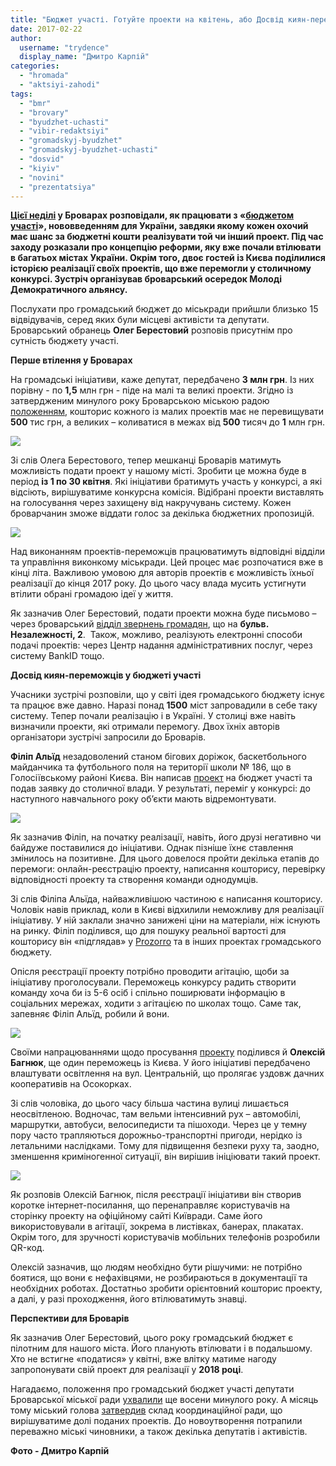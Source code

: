```yaml
---
title: "Бюджет участі. Готуйте проекти на квітень, або Досвід киян-переможців - ФОТО"
date: 2017-02-22
author: 
  username: "trydence"
  display_name: "Дмитро Карпій"
categories: 
  - "hromada"
  - "aktsiyi-zahodi"
tags: 
  - "bmr"
  - "brovary"
  - "byudzhet-uchasti"
  - "vibir-redaktsiyi"
  - "gromadskyj-byudzhet"
  - "gromadskyj-byudzhet-uchasti"
  - "dosvid"
  - "kiyiv"
  - "novini"
  - "prezentatsiya"
---
```


**[Цієї неділі](https://mpz.brovary.org/anons-aktyvnu-gromadu-zaproshuyut-dialogu-pro-gromadskyj-byudzhet-uchasti/) у Броварах розповідали, як працювати з «[бюджетом участі](https://mpz.brovary.org/gromadskyj-byudzhet-uchasti-mozhe-zapratsyuvaty-v-brovarah-vzhe-nastupnogo-roku/)», нововведенням для України, завдяки якому кожен охочий має шанс за бюджетні кошти реалізувати той чи інший проект. Під час заходу розказали про концепцію реформи, яку вже почали втілювати в багатьох містах України. Окрім того, двоє гостей із Києва поділилися історією реалізації своїх проектів, що вже перемогли у столичному конкурсі. Зустріч організував броварський осередок Молоді Демократичного альянсу.**

Послухати про громадський бюджет до міськради прийшли близько 15 відвідувачів, серед яких були місцеві активісти та депутати. Броварський обранець **Олег Берестовий** розповів присутнім про сутність бюджету участі.

**Перше втілення у Броварах**

На громадські ініціативи, каже депутат, передбачено **3 млн грн**. Із них порівну - по **1,5** млн грн - піде на малі та великі проекти. Згідно із затвердженим минулого року Броварською міською радою [положенням](https://onedrive.live.com/view.aspx?resid=76CC13A1B9E773BD!2899&ithint=file%2cdocx&app=Word&authkey=!ABzvptdoqzmR61U), кошторис кожного із малих проектів має не перевищувати **500** тис грн, а великих – коливатися в межах від **500** тисяч до **1** млн грн.

[![](https://mpz.brovary.org/wp-content/uploads/2017/02/Vidkrytyj-gromadskyj-byuzhet-uchasti-prezentatsiya-19.02.2017_00014.jpg)](https://mpz.brovary.org/wp-content/uploads/2017/02/Vidkrytyj-gromadskyj-byuzhet-uchasti-prezentatsiya-19.02.2017_00014.jpg)

Зі слів Олега Берестового, тепер мешканці Броварів матимуть можливість подати проект у нашому місті. Зробити це можна буде в період **із 1 по 30 квітня**. Які ініціативи братимуть участь у конкурсі, а які відсіють, вирішуватиме конкурсна комісія. Відібрані проекти виставлять на голосування через захищену від накручувань систему. Кожен броварчанин зможе віддати голос за декілька бюджетних пропозицій.

[![](https://mpz.brovary.org/wp-content/uploads/2017/02/Vidkrytyj-gromadskyj-byuzhet-uchasti-prezentatsiya-19.02.2017_00063.jpg)](https://mpz.brovary.org/wp-content/uploads/2017/02/Vidkrytyj-gromadskyj-byuzhet-uchasti-prezentatsiya-19.02.2017_00063.jpg)

Над виконанням проектів-переможців працюватимуть відповідні відділи та управління виконкому міськради. Цей процес має розпочатися вже в кінці літа. Важливою умовою для авторів проектів є можливість їхньої реалізації до кінця 2017 року. До цього часу влада мусить устигнути втілити обрані громадою ідеї у життя.

Як зазначив Олег Берестовий, подати проекти можна буде письмово – через броварський [відділ звернень громадян](https://mpz.brovary.org/zvernennya-gromadyan-yak-podaty-skargu-chy-nadaty-propozytsiyu-brovarskoyi-miskoyi-rady/), що на **бульв. Незалежності, 2**.  Також, можливо, реалізують електронні способи подачі проектів: через Центр надання адміністративних послуг, через систему BankID тощо.

**Досвід киян-переможців у бюджеті участі**

Учасники зустрічі розповіли, що у світі ідея громадського бюджету існує та працює вже давно. Наразі понад **1500** міст запровадили в себе таку систему. Тепер почали реалізацію і в Україні. У столиці вже навіть визначили проекти, які отримали перемогу. Двох їхніх авторів організатори зустрічі запросили до Броварів.

**Філіп Альїд** незадоволений станом бігових доріжок, баскетбольного майданчика та футбольного поля на території школи № 186, що в Голосіївському районі Києва. Він написав [проект](https://gb.kievcity.gov.ua/projects/show/461) на бюджет участі та подав заявку до столичної влади. У результаті, переміг у конкурсі: до наступного навчального року об’єкти мають відремонтувати.

[![](https://mpz.brovary.org/wp-content/uploads/2017/02/Vidkrytyj-gromadskyj-byuzhet-uchasti-prezentatsiya-19.02.2017_00025.jpg)](https://mpz.brovary.org/wp-content/uploads/2017/02/Vidkrytyj-gromadskyj-byuzhet-uchasti-prezentatsiya-19.02.2017_00025.jpg)

Як зазначив Філіп, на початку реалізації, навіть, його друзі негативно чи байдуже поставилися до ініціативи. Однак пізніше їхнє ставлення змінилось на позитивне. Для цього довелося пройти декілька етапів до перемоги: онлайн-реєстрацію проекту, написання кошторису, перевірку відповідності проекту та створення команди однодумців.

Зі слів Філіпа Альїда, найважливішою частиною є написання кошторису. Чоловік навів приклад, коли в Києві відхилили неможливу для реалізації ініціативу. У ній заклали значно занижені ціни на матеріали, ніж існують на ринку. Філіп поділився, що для пошуку реальної вартості для кошторису він «підглядав» у [Prozorro](https://mpz.brovary.org/chy-ye-problemy-z-prozorro-u-brovarah-zyasovuvaly-razom-iz-rozrobnykom-systemy-oleksandrom-starodubtsevym/) та в інших проектах громадського бюджету.

Опісля реєстрації проекту потрібно проводити агітацію, щоби за ініціативу проголосували. Переможець конкурсу радить створити команду хоча би із 5-6 осіб і спільно поширювати інформацію в соціальних мережах, ходити з агітацією по школах тощо. Саме так, запевняє Філіп Альїд, робили й вони.

[![](https://mpz.brovary.org/wp-content/uploads/2017/02/Vidkrytyj-gromadskyj-byuzhet-uchasti-prezentatsiya-19.02.2017_00051.jpg)](https://mpz.brovary.org/wp-content/uploads/2017/02/Vidkrytyj-gromadskyj-byuzhet-uchasti-prezentatsiya-19.02.2017_00051.jpg)

Своїми напрацюваннями щодо просування [проекту](https://gb.kievcity.gov.ua/projects/show/341) поділився й **Олексій Багнюк**, ще один переможець із Києва. У його ініціативі передбачено влаштувати освітлення на вул. Центральній, що пролягає уздовж дачних кооперативів на Осокорках.

Зі слів чоловіка, до цього часу більша частина вулиці лишається неосвітленою. Водночас, там вельми інтенсивний рух – автомобілі, маршрутки, автобуси, велосипедисти та пішоходи. Через це у темну пору часто трапляються дорожньо-транспортні пригоди, нерідко із летальними наслідками. Тому для підвищення безпеки руху та, заодно, зменшення криміногенної ситуації, він вирішив ініціювати такий проект.

[![](https://mpz.brovary.org/wp-content/uploads/2017/02/Vidkrytyj-gromadskyj-byuzhet-uchasti-prezentatsiya-19.02.2017_00075.jpg)](https://mpz.brovary.org/wp-content/uploads/2017/02/Vidkrytyj-gromadskyj-byuzhet-uchasti-prezentatsiya-19.02.2017_00075.jpg)

Як розповів Олексій Багнюк, після реєстрації ініціативи він створив коротке інтернет-посилання, що перенаправляє користувачів на сторінку проекту на офіційному сайті Київради. Саме його використовували в агітації, зокрема в листівках, банерах, плакатах. Окрім того, для зручності користувачів мобільних телефонів розробили QR-код.

Олексій зазначив, що людям необхідно бути рішучими: не потрібно боятися, що вони є нефахівцями, не розбираються в документації та необхідних роботах. Достатньо зробити орієнтовний кошторис проекту, а далі, у разі проходження, його втілюватимуть знавці.

**Перспективи для Броварів**

Як зазначив Олег Берестовий, цього року громадський бюджет є пілотним для нашого міста. Його планують втілювати і в подальшому. Хто не встигне «податися» у квітні, вже влітку матиме нагоду запропонувати свій проект для реалізації у **2018 році**.

Нагадаємо, положення про громадський бюджет участі депутати Броварської міської ради [ухвалили](https://mpz.brovary.org/gromadskyj-byudzhet-2017-brovarchany-mozhut-gotuvaty-svoyi-propozytsiyi/) ще восени минулого року. А місяць тому міський голова [затвердив](http://brovary-rada.gov.ua/documents/26615.html) склад координаційної ради, що вирішуватиме долі поданих проектів. До новоутворення потрапили переважно міські чиновники, а також декілька депутатів і активістів.

**Фото - Дмитро Карпій**
